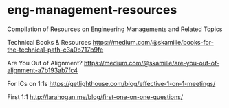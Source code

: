 # eng-management-resources
Compilation of Resources on Engineering Managements and Related Topics

Technical Books & Resources 
https://medium.com/@skamille/books-for-the-technical-path-c3a0b717b9fe

Are You Out of Alignment? 
https://medium.com/@skamille/are-you-out-of-alignment-a7b193ab7fc4

For ICs on 1:1s
https://getlighthouse.com/blog/effective-1-on-1-meetings/

First 1:1
http://larahogan.me/blog/first-one-on-one-questions/ 
